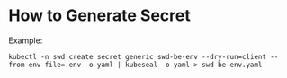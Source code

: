 # How to Generate Secret
Example:
```
kubectl -n swd create secret generic swd-be-env --dry-run=client --from-env-file=.env -o yaml | kubeseal -o yaml > swd-be-env.yaml
```

